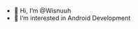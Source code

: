 - 👋 Hi, I’m @Wisnuuh
- 👀 I’m interested in Android Development
<!---- 🌱 I’m currently learning ...
- 💞️ I’m looking to collaborate on ...
- 📫 How to reach me ...
- ⚡ Fun fact: ... --->

<!---
Wisnuuh/Wisnuuh is a ✨ special ✨ repository because its `README.md` (this file) appears on your GitHub profile.
You can click the Preview link to take a look at your changes.
--->
